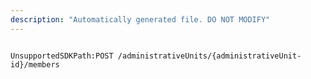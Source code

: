 ```yaml
---
description: "Automatically generated file. DO NOT MODIFY"
---
```


```powershellv2

UnsupportedSDKPath:POST /administrativeUnits/{administrativeUnit-id}/members

```